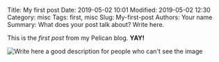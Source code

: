 Title: My first post
Date: 2019-05-02 10:01
Modified: 2019-05-02 12:30
Category: misc
Tags: first, misc
Slug: My-first-post
Authors: Your name
Summary: What does your post talk about? Write here.

This is the *first post* from my Pelican blog. **YAY!**

![Write here a good description for people who can't see the image]({filename}/images/test.png)